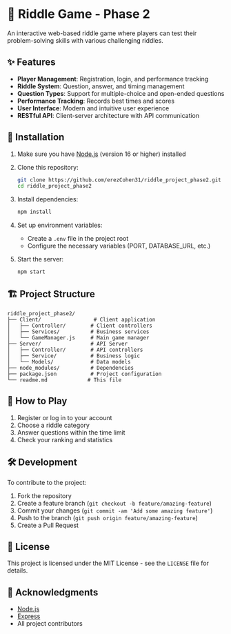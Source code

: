 # 🧩 Riddle Game - Phase 2

An interactive web-based riddle game where players can test their problem-solving skills with various challenging riddles.

## ✨ Features

- **Player Management**: Registration, login, and performance tracking
- **Riddle System**: Question, answer, and timing management
- **Question Types**: Support for multiple-choice and open-ended questions
- **Performance Tracking**: Records best times and scores
- **User Interface**: Modern and intuitive user experience
- **RESTful API**: Client-server architecture with API communication

## 🚀 Installation

1. Make sure you have [Node.js](https://nodejs.org/) (version 16 or higher) installed
2. Clone this repository:
   ```bash
   git clone https://github.com/erezCohen31/riddle_project_phase2.git
   cd riddle_project_phase2
   ```
3. Install dependencies:
   ```bash
   npm install
   ```
4. Set up environment variables:
   - Create a `.env` file in the project root
   - Configure the necessary variables (PORT, DATABASE_URL, etc.)

5. Start the server:
   ```bash
   npm start
   ```

## 🏗️ Project Structure

```
riddle_project_phase2/
├── Client/                 # Client application
│   ├── Controller/        # Client controllers
│   ├── Services/          # Business services
│   └── GameManager.js     # Main game manager
├── Server/                # API Server
│   ├── Controller/        # API controllers
│   ├── Service/           # Business logic
│   └── Models/            # Data models
├── node_modules/          # Dependencies
├── package.json           # Project configuration
└── readme.md             # This file
```

## 🧩 How to Play

1. Register or log in to your account
2. Choose a riddle category
3. Answer questions within the time limit
4. Check your ranking and statistics

## 🛠️ Development

To contribute to the project:

1. Fork the repository
2. Create a feature branch (`git checkout -b feature/amazing-feature`)
3. Commit your changes (`git commit -am 'Add some amazing feature'`)
4. Push to the branch (`git push origin feature/amazing-feature`)
5. Create a Pull Request

## 📝 License

This project is licensed under the MIT License - see the `LICENSE` file for details.

## 🙏 Acknowledgments

- [Node.js](https://nodejs.org/)
- [Express](https://expressjs.com/)
- All project contributors